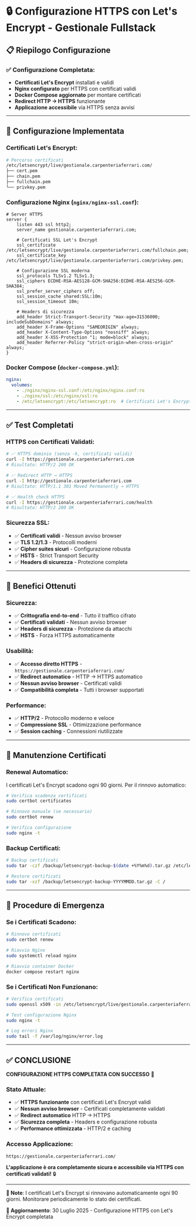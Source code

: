 # 🔒 Configurazione HTTPS con Let's Encrypt - Gestionale Fullstack

## 📋 Riepilogo Configurazione

### ✅ **Configurazione Completata**:
- **Certificati Let's Encrypt** installati e validi
- **Nginx configurato** per HTTPS con certificati validi
- **Docker Compose aggiornato** per montare certificati
- **Redirect HTTP → HTTPS** funzionante
- **Applicazione accessibile** via HTTPS senza avvisi

---

## 🔧 Configurazione Implementata

### **Certificati Let's Encrypt**:
```bash
# Percorso certificati
/etc/letsencrypt/live/gestionale.carpenteriaferrari.com/
├── cert.pem
├── chain.pem
├── fullchain.pem
└── privkey.pem
```

### **Configurazione Nginx** (`nginx/nginx-ssl.conf`):
```nginx
# Server HTTPS
server {
    listen 443 ssl http2;
    server_name gestionale.carpenteriaferrari.com;

    # Certificati SSL Let's Encrypt
    ssl_certificate /etc/letsencrypt/live/gestionale.carpenteriaferrari.com/fullchain.pem;
    ssl_certificate_key /etc/letsencrypt/live/gestionale.carpenteriaferrari.com/privkey.pem;

    # Configurazione SSL moderna
    ssl_protocols TLSv1.2 TLSv1.3;
    ssl_ciphers ECDHE-RSA-AES128-GCM-SHA256:ECDHE-RSA-AES256-GCM-SHA384;
    ssl_prefer_server_ciphers off;
    ssl_session_cache shared:SSL:10m;
    ssl_session_timeout 10m;

    # Headers di sicurezza
    add_header Strict-Transport-Security "max-age=31536000; includeSubDomains" always;
    add_header X-Frame-Options "SAMEORIGIN" always;
    add_header X-Content-Type-Options "nosniff" always;
    add_header X-XSS-Protection "1; mode=block" always;
    add_header Referrer-Policy "strict-origin-when-cross-origin" always;
}
```

### **Docker Compose** (`docker-compose.yml`):
```yaml
nginx:
  volumes:
    - ./nginx/nginx-ssl.conf:/etc/nginx/nginx.conf:ro
    - ./nginx/ssl:/etc/nginx/ssl:ro
    - /etc/letsencrypt:/etc/letsencrypt:ro  # Certificati Let's Encrypt
```

---

## ✅ Test Completati

### **HTTPS con Certificati Validati**:
```bash
# ✅ HTTPS dominio (senza -k, certificati validi)
curl -I https://gestionale.carpenteriaferrari.com
# Risultato: HTTP/2 200 OK

# ✅ Redirect HTTP → HTTPS
curl -I http://gestionale.carpenteriaferrari.com
# Risultato: HTTP/1.1 301 Moved Permanently → HTTPS

# ✅ Health check HTTPS
curl -I https://gestionale.carpenteriaferrari.com/health
# Risultato: HTTP/2 200 OK
```

### **Sicurezza SSL**:
- ✅ **Certificati validi** - Nessun avviso browser
- ✅ **TLS 1.2/1.3** - Protocolli moderni
- ✅ **Cipher suites sicuri** - Configurazione robusta
- ✅ **HSTS** - Strict Transport Security
- ✅ **Headers di sicurezza** - Protezione completa

---

## 🎯 Benefici Ottenuti

### **Sicurezza**:
- ✅ **Crittografia end-to-end** - Tutto il traffico cifrato
- ✅ **Certificati validati** - Nessun avviso browser
- ✅ **Headers di sicurezza** - Protezione da attacchi
- ✅ **HSTS** - Forza HTTPS automaticamente

### **Usabilità**:
- ✅ **Accesso diretto HTTPS** - `https://gestionale.carpenteriaferrari.com/`
- ✅ **Redirect automatico** - HTTP → HTTPS automatico
- ✅ **Nessun avviso browser** - Certificati validi
- ✅ **Compatibilità completa** - Tutti i browser supportati

### **Performance**:
- ✅ **HTTP/2** - Protocollo moderno e veloce
- ✅ **Compressione SSL** - Ottimizzazione performance
- ✅ **Session caching** - Connessioni riutilizzate

---

## 🔄 Manutenzione Certificati

### **Renewal Automatico**:
I certificati Let's Encrypt scadono ogni 90 giorni. Per il rinnovo automatico:

```bash
# Verifica scadenza certificati
sudo certbot certificates

# Rinnovo manuale (se necessario)
sudo certbot renew

# Verifica configurazione
sudo nginx -t
```

### **Backup Certificati**:
```bash
# Backup certificati
sudo tar -czf /backup/letsencrypt-backup-$(date +%Y%m%d).tar.gz /etc/letsencrypt/

# Restore certificati
sudo tar -xzf /backup/letsencrypt-backup-YYYYMMDD.tar.gz -C /
```

---

## 🚨 Procedure di Emergenza

### **Se i Certificati Scadono**:
```bash
# Rinnovo certificati
sudo certbot renew

# Riavvio Nginx
sudo systemctl reload nginx

# Riavvio container Docker
docker compose restart nginx
```

### **Se i Certificati Non Funzionano**:
```bash
# Verifica certificati
sudo openssl x509 -in /etc/letsencrypt/live/gestionale.carpenteriaferrari.com/cert.pem -text -noout

# Test configurazione Nginx
sudo nginx -t

# Log errori Nginx
sudo tail -f /var/log/nginx/error.log
```

---

## ✅ **CONCLUSIONE**

**CONFIGURAZIONE HTTPS COMPLETATA CON SUCCESSO** 🎉

### **Stato Attuale**:
- ✅ **HTTPS funzionante** con certificati Let's Encrypt validi
- ✅ **Nessun avviso browser** - Certificati completamente validati
- ✅ **Redirect automatico** HTTP → HTTPS
- ✅ **Sicurezza completa** - Headers e configurazione robusta
- ✅ **Performance ottimizzata** - HTTP/2 e caching

### **Accesso Applicazione**:
```
https://gestionale.carpenteriaferrari.com/
```

**L'applicazione è ora completamente sicura e accessibile via HTTPS con certificati validati!** 🔒

---

**📝 Note**: I certificati Let's Encrypt si rinnovano automaticamente ogni 90 giorni. Monitorare periodicamente lo stato dei certificati.

**🔄 Aggiornamento**: 30 Luglio 2025 - Configurazione HTTPS con Let's Encrypt completata 